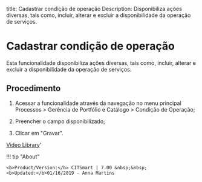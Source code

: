 title: Cadastrar condição de operação
Description: Disponibiliza ações diversas, tais como, incluir, alterar e excluir a disponibilidade da operação de serviços.
# Cadastrar condição de operação

Esta funcionalidade disponibiliza ações diversas, tais como, incluir, alterar e
excluir a disponibilidade da operação de serviços.

Procedimento
----------------

1.  Acessar a funcionalidade através da navegação no menu principal Processos \>
    Gerência de Portfólio e Catálogo \> Condição de Operação;

2.  Preencher o campo disponibilizado;

3.  Clicar em "Gravar".


<i class='fa fa-youtube-play  fa-2x' style='color:#97ce17;vertical-align: middle;'> </i> [Video Library](https://www.youtube.com/playlist?list=PLB5qK2uzf2RPUBXWp7r7A0YUQY07qkSrO)'

!!! tip "About"

    <b>Product/Version:</b> CITSmart | 7.00 &nbsp;&nbsp;
    <b>Updated:</b>01/16/2019 - Anna Martins
